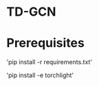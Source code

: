 # TD-GCN

# Prerequisites

'pip install -r requirements.txt'  <br />

'pip install -e torchlight'  <br />

